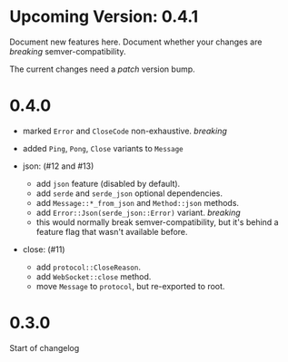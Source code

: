 # Upcoming Version: 0.4.1

Document new features here. Document whether your changes are *breaking* semver-compatibility.

The current changes need a *patch* version bump.

# 0.4.0

- marked `Error` and `CloseCode` non-exhaustive. *breaking*
- added `Ping`, `Pong`, `Close` variants to `Message`

- json: (#12 and #13)
  - add `json` feature (disabled by default).
  - add `serde` and `serde_json` optional dependencies.
  - add `Message::*_from_json` and `Method::json` methods.
  - add `Error::Json(serde_json::Error)` variant. *breaking*
   - this would normally break semver-compatibility, but it's behind a feature flag that wasn't available before. 

- close: (#11)
  - add `protocol::CloseReason`.
  - add `WebSocket::close` method.
  - move `Message` to `protocol`, but re-exported to root.

# 0.3.0

Start of changelog
